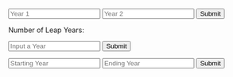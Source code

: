 <br>
    <input id="year1" type="text" placeholder="Year 1" />
    <input id="year2" type="text" placeholder="Year 2" />
    <button type="submit" onclick="numberOfLeapYears()">Submit</button>
    <p>Number of Leap Years:</p>
    <p id="bruh"></p>

<script>

function isLeapYear() {
    let year = document.getElementById("inputYear").value;

    fetch(`https://music.nighthawkcodingsociety.tk/api/calendar/isLeapYear/${year}`)
    .then(data => data.json())
    .then(data => {

        console.log(data);
        document.getElementById(
          "isLeapYearResult"
        ).innerHTML = `${data.isLeapYear}`;
    

    })
}

function numberOfLeapYears() {
    let year1 = document.getElementById("inputYear1").value;
    let year2 = document.getElementById("inputYear2").value;
    console.log(year1);

    fetch(`https://music.nighthawkcodingsociety.tk/api/calendar/numberOfLeapYears/${year1}-${year2}`)
    .then(data => data.json())
    .then(data => {

        console.log(data);
        document.getElementById(
          "numberOfLeapYearsResult"
        ).innerHTML = `${data.numberOfLeapYears}`;


    })
}

</script>

<input id="inputYear" placeholder="Input a Year">
<button onclick="isLeapYear()">Submit</button>
<p id="isLeapYearResult"></p>

<input id="inputYear1" placeholder="Starting Year">
    <input id="inputYear2" placeholder="Ending Year">
    <button onclick="numberOfLeapYears()">Submit</button>
<p id="numberOfLeapYearsResult"></p>